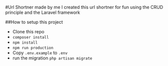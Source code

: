 #Url Shortner made by me
I created this url shortner for fun using the CRUD principle and the Laravel framework

##How to setup this project
* Clone this repo
* `composer install`
* `npm install`
* `npm run production`
* Copy `.env.example` to `.env`
* run the migration `php artisan migrate`

